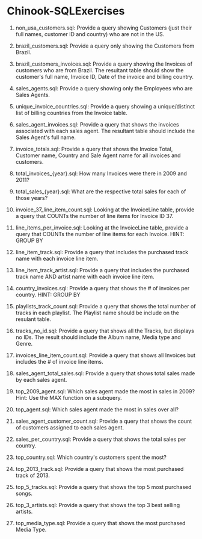 # Chinook-SQLExercises

1. non_usa_customers.sql: Provide a query showing Customers (just their full names, customer ID and country) who are not in the US.

2. brazil_customers.sql: Provide a query only showing the Customers from Brazil.

3. brazil_customers_invoices.sql: Provide a query showing the Invoices of customers who are from Brazil. The resultant table should show the customer's full name, Invoice ID, Date of the invoice and billing country.

4. sales_agents.sql: Provide a query showing only the Employees who are Sales Agents.

5. unique_invoice_countries.sql: Provide a query showing a unique/distinct list of billing countries from the Invoice table.

6. sales_agent_invoices.sql: Provide a query that shows the invoices associated with each sales agent. The resultant table should include the Sales Agent's full name.

7. invoice_totals.sql: Provide a query that shows the Invoice Total, Customer name, Country and Sale Agent name for all invoices and customers.

8. total_invoices_{year}.sql: How many Invoices were there in 2009 and 2011?

9. total_sales_{year}.sql: What are the respective total sales for each of those years?

10. invoice_37_line_item_count.sql: Looking at the InvoiceLine table, provide a query that COUNTs the number of line items for Invoice ID 37.

11. line_items_per_invoice.sql: Looking at the InvoiceLine table, provide a query that COUNTs the number of line items for each Invoice. HINT: GROUP BY

12. line_item_track.sql: Provide a query that includes the purchased track name with each invoice line item.

13. line_item_track_artist.sql: Provide a query that includes the purchased track name AND artist name with each invoice line item.

14. country_invoices.sql: Provide a query that shows the # of invoices per country. HINT: GROUP BY

15. playlists_track_count.sql: Provide a query that shows the total number of tracks in each playlist. The Playlist name should be include on the resulant table.

16. tracks_no_id.sql: Provide a query that shows all the Tracks, but displays no IDs. The result should include the Album name, Media type and Genre.

17. invoices_line_item_count.sql: Provide a query that shows all Invoices but includes the # of invoice line items.

18. sales_agent_total_sales.sql: Provide a query that shows total sales made by each sales agent.

19. top_2009_agent.sql: Which sales agent made the most in sales in 2009?
    Hint: Use the MAX function on a subquery.

20. top_agent.sql: Which sales agent made the most in sales over all?

21. sales_agent_customer_count.sql: Provide a query that shows the count of customers assigned to each sales agent.

22. sales_per_country.sql: Provide a query that shows the total sales per country.

23. top_country.sql: Which country's customers spent the most?

24. top_2013_track.sql: Provide a query that shows the most purchased track of 2013.

25. top_5_tracks.sql: Provide a query that shows the top 5 most purchased songs.

26. top_3_artists.sql: Provide a query that shows the top 3 best selling artists.

27. top_media_type.sql: Provide a query that shows the most purchased Media Type.